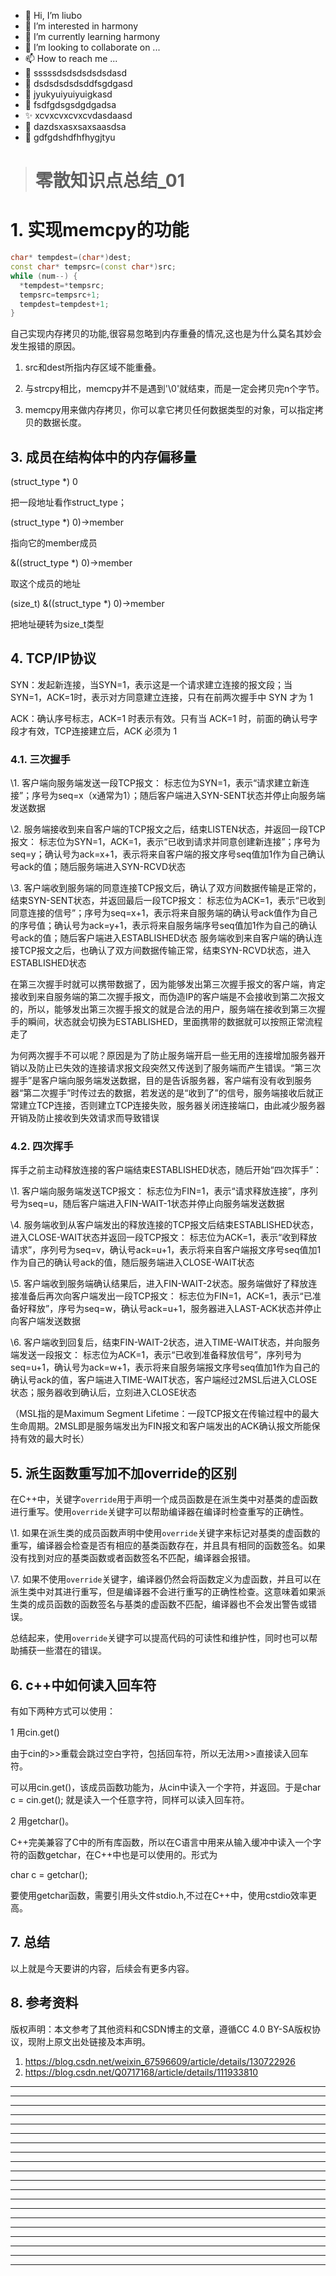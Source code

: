 * 👋 Hi, I’m liubo
* 👀 I’m interested in harmony
* 🌱 I’m currently learning harmony
* 💞️ I’m looking to collaborate on ...
* 📫 How to reach me ...
* 📇 sssssdsdsdsdsdsdasd
* 🎃 dsdsdsdsdsddfsgdgasd
* 🍺 jyukyuiyuiyuigkasd
* 🍥 fsdfgdsgsdgdgadsa
* ✨ xcvxcvxcvxcvdasdaasd
* 🍰 dazdsxasxsaxsaasdsa
* 🚨 gdfgdshdfhfhygjtyu

> # 零散知识点总结_01



 

# 1. 实现memcpy的功能

 

```c++
char* tempdest=(char*)dest;
const char* tempsrc=(const char*)src;
while (num--) {
  *tempdest=*tempsrc;
  tempsrc=tempsrc+1;
  tempdest=tempdest+1;
}
```

自己实现内存拷贝的功能,很容易忽略到内存重叠的情况,这也是为什么莫名其妙会发生报错的原因。

1. src和dest所指内存区域不能重叠。

2. 与strcpy相比，memcpy并不是遇到'\0'就结束，而是一定会拷贝完n个字节。
3. memcpy用来做内存拷贝，你可以拿它拷贝任何数据类型的对象，可以指定拷贝的数据长度。

 

## 3. 成员在结构体中的内存偏移量

(struct_type *) 0

把一段地址看作struct_type；

 

(struct_type *) 0)->member

指向它的member成员

 

&((struct_type *) 0)->member

取这个成员的地址

 

(size_t) &((struct_type *) 0)->member

把地址硬转为size_t类型

 

 

 

## 4. TCP/IP协议

SYN：发起新连接，当SYN=1，表示这是一个请求建立连接的报文段；当SYN=1，ACK=1时，表示对方同意建立连接，只有在前两次握手中 SYN 才为 1

ACK：确认序号标志，ACK=1 时表示有效。只有当 ACK=1 时，前面的确认号字段才有效，TCP连接建立后，ACK 必须为 1

 

### 4.1. 三次握手

\1. 客户端向服务端发送一段TCP报文：
标志位为SYN=1，表示“请求建立新连接”；序号为seq=x（x通常为1）；随后客户端进入SYN-SENT状态并停止向服务端发送数据

 

\2. 服务端接收到来自客户端的TCP报文之后，结束LISTEN状态，并返回一段TCP报文：
标志位为SYN=1，ACK=1，表示“已收到请求并同意创建新连接”；序号为seq=y；确认号为ack=x+1，表示将来自客户端的报文序号seq值加1作为自己确认号ack的值；随后服务端进入SYN-RCVD状态

 

\3. 客户端收到服务端的同意连接TCP报文后，确认了双方间数据传输是正常的，结束SYN-SENT状态，并返回最后一段TCP报文：
标志位为ACK=1，表示“已收到同意连接的信号”；序号为seq=x+1，表示将来自服务端的确认号ack值作为自己的序号值；确认号为ack=y+1，表示将来自服务端序号seq值加1作为自己的确认号ack的值；随后客户端进入ESTABLISHED状态
服务端收到来自客户端的确认连接TCP报文之后，也确认了双方间数据传输正常，结束SYN-RCVD状态，进入ESTABLISHED状态

 



 

在第三次握手时就可以携带数据了，因为能够发出第三次握手报文的客户端，肯定接收到来自服务端的第二次握手报文，而伪造IP的客户端是不会接收到第二次报文的，所以，能够发出第三次握手报文的就是合法的用户，服务端在接收到第三次握手的瞬间，状态就会切换为ESTABLISHED，里面携带的数据就可以按照正常流程走了

 

为何两次握手不可以呢？原因是为了防止服务端开启一些无用的连接增加服务器开销以及防止已失效的连接请求报文段突然又传送到了服务端而产生错误。“第三次握手”是客户端向服务端发送数据，目的是告诉服务器，客户端有没有收到服务器“第二次握手”时传过去的数据，若发送的是“收到了”的信号，服务端接收后就正常建立TCP连接，否则建立TCP连接失败，服务器关闭连接端口，由此减少服务器开销及防止接收到失效请求而导致错误

 

### 4.2. 四次挥手

挥手之前主动释放连接的客户端结束ESTABLISHED状态，随后开始“四次挥手”：

\1. 客户端向服务端发送TCP报文：
标志位为FIN=1，表示“请求释放连接”，序列号为seq=u，随后客户端进入FIN-WAIT-1状态并停止向服务端发送数据

\4. 服务端收到从客户端发出的释放连接的TCP报文后结束ESTABLISHED状态，进入CLOSE-WAIT状态并返回一段TCP报文：
标志位为ACK=1，表示“收到释放请求”，序列号为seq=v，确认号ack=u+1，表示将来自客户端报文序号seq值加1作为自己的确认号ack的值，随后服务端进入CLOSE-WAIT状态

\5. 客户端收到服务端确认结果后，进入FIN-WAIT-2状态。服务端做好了释放连接准备后再次向客户端发出一段TCP报文：
标志位为FIN=1，ACK=1，表示“已准备好释放”，序号为seq=w，确认号ack=u+1，服务器进入LAST-ACK状态并停止向客户端发送数据

\6. 客户端收到回复后，结束FIN-WAIT-2状态，进入TIME-WAIT状态，并向服务端发送一段报文：
标志位为ACK=1，表示“已收到准备释放信号”，序列号为seq=u+1，确认号为ack=w+1，表示将来自服务端报文序号seq值加1作为自己的确认号ack的值，客户端进入TIME-WAIT状态，客户端经过2MSL后进入CLOSE状态；服务器收到确认后，立刻进入CLOSE状态

 

（MSL指的是Maximum Segment Lifetime：一段TCP报文在传输过程中的最大生命周期。2MSL即是服务端发出为FIN报文和客户端发出的ACK确认报文所能保持有效的最大时长）

 

 

 

## 5. 派生函数重写加不加override的区别

在C++中，关键字`override`用于声明一个成员函数是在派生类中对基类的虚函数进行重写。使用`override`关键字可以帮助编译器在编译时检查重写的正确性。

\1. 如果在派生类的成员函数声明中使用`override`关键字来标记对基类的虚函数的重写，编译器会检查是否有相应的基类函数存在，并且具有相同的函数签名。如果没有找到对应的基类函数或者函数签名不匹配，编译器会报错。

\7. 如果不使用`override`关键字，编译器仍然会将函数定义为虚函数，并且可以在派生类中对其进行重写，但是编译器不会进行重写的正确性检查。这意味着如果派生类的成员函数的函数签名与基类的虚函数不匹配，编译器也不会发出警告或错误。

总结起来，使用`override`关键字可以提高代码的可读性和维护性，同时也可以帮助捕获一些潜在的错误。

 

## 6. c++中如何读入回车符

有如下两种方式可以使用：

1 用cin.get()

由于cin的>>重载会跳过空白字符，包括回车符，所以无法用>>直接读入回车符。

可以用cin.get()，该成员函数功能为，从cin中读入一个字符，并返回。于是char c = cin.get(); 就是读入一个任意字符，同样可以读入回车符。

2 用getchar()。

C++完美兼容了C中的所有库函数，所以在C语言中用来从输入缓冲中读入一个字符的函数getchar，在C++中也是可以使用的。形式为

char c = getchar();

要使用getchar函数，需要引用头文件stdio.h,不过在C++中，使用cstdio效率更高。

 

## 7. 总结

以上就是今天要讲的内容，后续会有更多内容。

## 8. 参考资料

版权声明：本文参考了其他资料和CSDN博主的文章，遵循CC 4.0 BY-SA版权协议，现附上原文出处链接及本声明。

1. https://blog.csdn.net/weixin_67596609/article/details/130722926
2. https://blog.csdn.net/Q0717168/article/details/111933810











---

---

---

---

---

---

---

---

---

---

---

---

---

---

---

---

---

---

---

---
